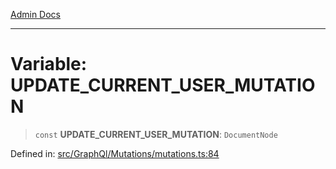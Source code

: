 [Admin Docs](/)

***

# Variable: UPDATE\_CURRENT\_USER\_MUTATION

> `const` **UPDATE\_CURRENT\_USER\_MUTATION**: `DocumentNode`

Defined in: [src/GraphQl/Mutations/mutations.ts:84](https://github.com/PalisadoesFoundation/talawa-admin/blob/main/src/GraphQl/Mutations/mutations.ts#L84)
